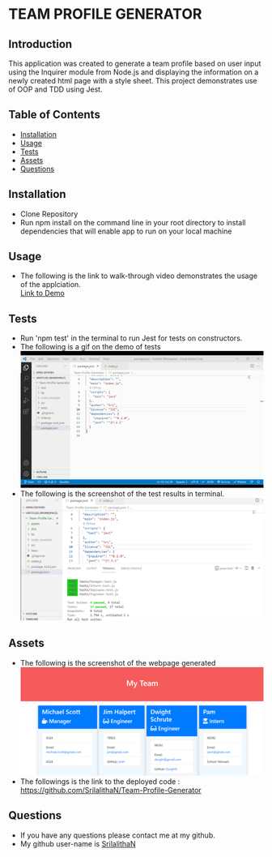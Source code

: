 # TEAM PROFILE GENERATOR

## Introduction

This application was created to generate a team profile based on user input using the Inquirer module from Node.js and displaying the information on a newly created html page with a style sheet. This project demonstrates use of OOP and TDD using Jest.

## Table of Contents

- [Installation](#Installation)
- [Usage](#Usage)
- [Tests](#Tests)
- [Assets](#Assets)
- [Questions](#Questions)

## Installation

- Clone Repository
- Run npm install on the command line in your root directory to install dependencies that will enable app to run on your local machine

## Usage

- The following is the link to walk-through video demonstrates the usage of the applciation.</br>
  [Link to Demo](assets/demo.mp4)

## Tests

- Run 'npm test' in the terminal to run Jest for tests on constructors.
- The following is a gif on the demo of tests
  ![](assets/test.gif)
- The following is the screenshot of the test results in terminal.
  ![](assets/test-screenshot.png)

## Assets

- The following is the screenshot of the webpage generated
  ![](assets/page-screenshot.png)
- The followings is the link to the deployed code : https://github.com/SrilalithaN/Team-Profile-Generator

## Questions

- If you have any questions please contact me at my github.
- My github user-name is [SrilalithaN](https://github.com/SrilalithaN)
